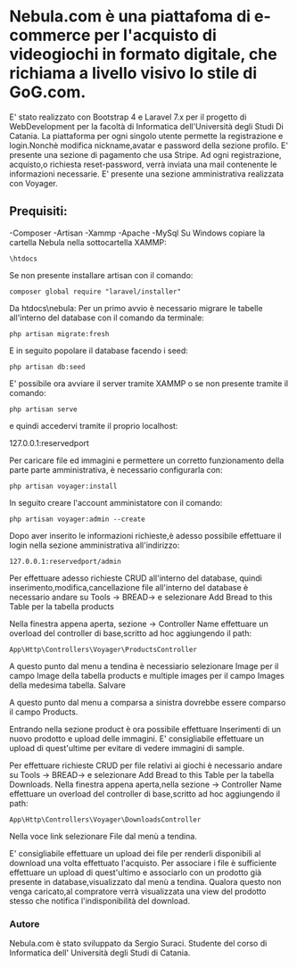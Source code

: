 # Nebula.com è una piattafoma di e-commerce per l'acquisto di videogiochi in formato digitale, che richiama a livello visivo lo stile di GoG.com.
E' stato realizzato con Bootstrap 4 e Laravel 7.x per il progetto di WebDevelopment per la facoltà di Informatica dell'Università degli Studi Di Catania. La piattaforma per ogni singolo utente permette la registrazione e login.Nonchè modifica nickname,avatar e password della sezione profilo.
E' presente una sezione di pagamento che usa Stripe.
Ad ogni registrazione, acquisto,o richiesta reset-password, verrà inviata una mail contenente le informazioni necessarie.
E' presente una sezione amministrativa realizzata con Voyager.

## Prequisiti:
-Composer
-Artisan
-Xammp
  -Apache
-MySql
Su Windows copiare la cartella Nebula nella sottocartella XAMMP:

```\htdocs```

Se non presente installare artisan con il comando:

```composer global require "laravel/installer"```

Da htdocs\nebula:
Per un primo avvio è necessario migrare le tabelle all'interno del database con il comando da terminale:

```php artisan migrate:fresh```

E in seguito popolare il database facendo i seed:

```php artisan db:seed```

E' possibile ora avviare il server tramite XAMMP o se non presente tramite il comando:

```php artisan serve```

e quindi accedervi tramite il proprio localhost:

127.0.0.1:reservedport

Per caricare file ed immagini e permettere un corretto funzionamento della parte parte amministrativa, è necessario configurarla con:

```php artisan voyager:install```

In seguito creare l'account amministatore con il comando:

```php artisan voyager:admin --create```

Dopo aver inserito le informazioni richieste,è adesso possibile effettuare il login nella sezione amministrativa all'indirizzo:

```127.0.0.1:reservedport/admin```

Per effettuare adesso richieste CRUD all'interno del database, quindi inserimento,modifica,cancellazione file all'interno del database è necessario andare su Tools -> BREAD-> e selezionare Add Bread to this Table per la tabella products

Nella finestra appena aperta, sezione -> Controller Name effettuare un overload del controller di base,scritto ad hoc aggiungendo il path: <br>

```App\Http\Controllers\Voyager\ProductsController``` <br>

A questo punto dal menu a tendina è necessiario selezionare Image per il campo Image della tabella products e multiple images per il campo Images della medesima tabella. Salvare

A questo punto dal menu a comparsa a sinistra dovrebbe essere comparso il campo Products.

Entrando nella sezione product è ora possibile effettuare Inserimenti di un nuovo prodotto e upload delle immagini. E' consigliabile effettuare un upload di quest'ultime per evitare di vedere immagini di sample.

Per effettuare richieste CRUD per file relativi ai giochi è necessario andare su Tools -> BREAD-> e selezionare Add Bread to this Table per la tabella Downloads. Nella finestra appena aperta,nella sezione -> Controller Name effettuare un overload del controller di base,scritto ad hoc aggiungendo il path:

```App\Http\Controllers\Voyager\DownloadsController```

Nella voce link selezionare File dal menù a tendina.

E' consigliabile effettuare un upload dei file per renderli disponibili al download una volta effettuato l'acquisto. Per associare i file è sufficiente effettuare un upload di quest'ultimo e associarlo con un prodotto già presente in database,visualizzato dal menù a tendina. Qualora questo non venga caricato,al compratore verrà visualizzata una view del prodotto stesso che notifica l'indisponibilità del download.

### Autore
Nebula.com è stato sviluppato da Sergio Suraci. Studente del corso di Informatica dell' Università degli Studi di Catania.
